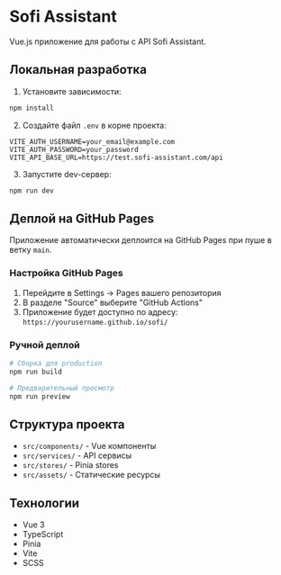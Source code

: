 # Sofi Assistant

Vue.js приложение для работы с API Sofi Assistant.

## Локальная разработка

1. Установите зависимости:
```bash
npm install
```

2. Создайте файл `.env` в корне проекта:
```env
VITE_AUTH_USERNAME=your_email@example.com
VITE_AUTH_PASSWORD=your_password
VITE_API_BASE_URL=https://test.sofi-assistant.com/api
```

3. Запустите dev-сервер:
```bash
npm run dev
```

## Деплой на GitHub Pages

Приложение автоматически деплоится на GitHub Pages при пуше в ветку `main`.

### Настройка GitHub Pages

1. Перейдите в Settings → Pages вашего репозитория
2. В разделе "Source" выберите "GitHub Actions"
3. Приложение будет доступно по адресу: `https://yourusername.github.io/sofi/`

### Ручной деплой

```bash
# Сборка для production
npm run build

# Предварительный просмотр
npm run preview
```

## Структура проекта

- `src/components/` - Vue компоненты
- `src/services/` - API сервисы
- `src/stores/` - Pinia stores
- `src/assets/` - Статические ресурсы

## Технологии

- Vue 3
- TypeScript
- Pinia
- Vite
- SCSS